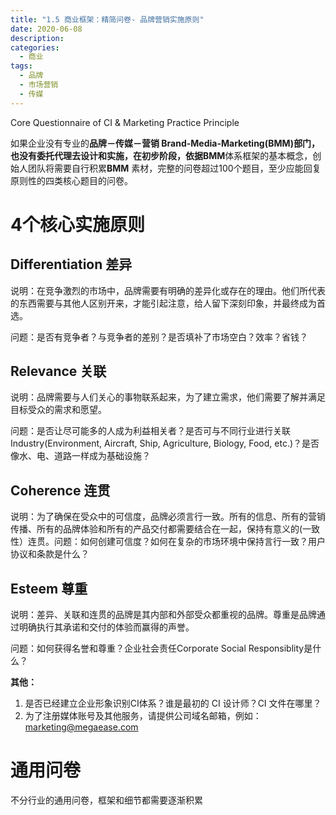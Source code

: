 ```yaml
---
title: "1.5 商业框架：精简问卷- 品牌营销实施原则"
date: 2020-06-08
description: 
categories:
  - 商业
tags:
  - 品牌
  - 市场营销
  - 传媒
---
```


Core Questionnaire of CI & Marketing Practice Principle

如果企业没有专业的**品牌－传媒－营销 Brand-Media-Marketing(BMM)**部门，也没有委托代理去设计和实施，在初步阶段，依据**BMM**体系框架的基本概念，创始人团队将需要自行积累**BMM** 素材，完整的问卷超过100个题目，至少应能回复原则性的四类核心题目的问卷。

# 4个核心实施原则

## Differentiation 差异

说明：在竞争激烈的市场中，品牌需要有明确的差异化或存在的理由。他们所代表的东西需要与其他人区别开来，才能引起注意，给人留下深刻印象，并最终成为首选。

问题：是否有竞争者？与竞争者的差别？是否填补了市场空白？效率？省钱？

## Relevance 关联

说明：品牌需要与人们关心的事物联系起来，为了建立需求，他们需要了解并满足目标受众的需求和愿望。

问题：是否让尽可能多的人成为利益相关者？是否可与不同行业进行关联 Industry(Environment, Aircraft, Ship, Agriculture, Biology, Food, etc.)？是否像水、电、道路一样成为基础设施？

## Coherence 连贯

说明：为了确保在受众中的可信度，品牌必须言行一致。所有的信息、所有的营销传播、所有的品牌体验和所有的产品交付都需要结合在一起，保持有意义的(一致性）连贯。问题：如何创建可信度？如何在复杂的市场环境中保持言行一致？用户协议和条款是什么？

## Esteem 尊重

说明：差异、关联和连贯的品牌是其内部和外部受众都重视的品牌。尊重是品牌通过明确执行其承诺和交付的体验而赢得的声誉。

问题：如何获得名誉和尊重？企业社会责任Corporate Social Responsiblity是什么？

**其他：**

1. 是否已经建立企业形象识别CI体系？谁是最初的 CI 设计师？CI 文件在哪里？
2. 为了注册媒体账号及其他服务，请提供公司域名邮箱，例如：[marketing@megaease.com](mailto:marketing@megaease.com)

# 通用问卷

不分行业的通用问卷，框架和细节都需要逐渐积累

